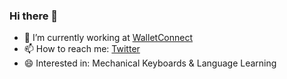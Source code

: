 ### Hi there 👋

- 🔭 I’m currently working at [WalletConnect](https://github.com/WalletConnect)
- 📫 How to reach me: [Twitter](https://twitter.com/crypblizz)
- 😄 Interested in: Mechanical Keyboards & Language Learning
